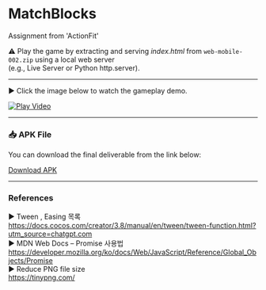 # MatchBlocks
Assignment from 'ActionFit'  

⚠ Play the game by extracting and serving *index.html* from `web-mobile-002.zip` using a local web server  
(e.g., Live Server or Python http.server).

---

▶ Click the image below to watch the gameplay demo.    

[![Play Video](https://img.youtube.com/vi/vcXoi1gHmKo/0.jpg)](https://youtu.be/vcXoi1gHmKo)

---
### 📥 APK File
You can download the final deliverable from the link below:

[Download APK](https://github.com/rrabbiitt/MatchBlocks/blob/main/ActionFit-release.apk)  

---

### References
▶️ Tween , Easing 목록  
https://docs.cocos.com/creator/3.8/manual/en/tween/tween-function.html?utm_source=chatgpt.com  
▶️ MDN Web Docs – Promise 사용법   
https://developer.mozilla.org/ko/docs/Web/JavaScript/Reference/Global_Objects/Promise  
▶️ Reduce PNG file size  
https://tinypng.com/
